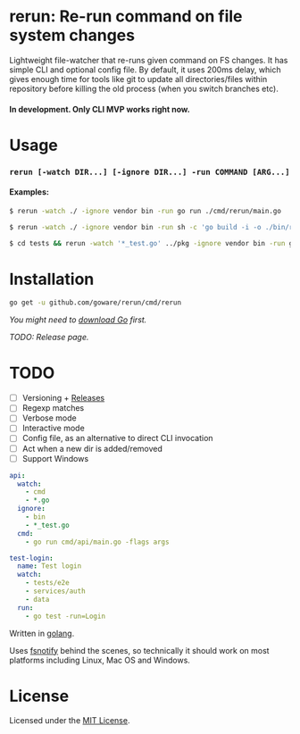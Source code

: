 rerun: Re-run command on file system changes
============================================

Lightweight file-watcher that re-runs given command on FS changes. It has simple CLI and optional config file. By default, it uses 200ms delay, which gives enough time for tools like git to update all directories/files within repository before killing the old process (when you switch branches etc).

#### In development. Only CLI MVP works right now.

# Usage
### `rerun [-watch DIR...] [-ignore DIR...] -run COMMAND [ARG...]`

#### Examples:
```bash
$ rerun -watch ./ -ignore vendor bin -run go run ./cmd/rerun/main.go
```
```bash
$ rerun -watch ./ -ignore vendor bin -run sh -c 'go build -i -o ./bin/rerun ./cmd/rerun/main.go && ./bin/rerun'
```
```bash
$ cd tests && rerun -watch '*_test.go' ../pkg -ignore vendor bin -run go test -run=Test
```

# Installation

```bash
go get -u github.com/goware/rerun/cmd/rerun
```
*You might need to [download Go](https://golang.org/dl/) first.*

*TODO: Release page.*

# TODO

- [ ] Versioning + [Releases](/releases)
- [ ] Regexp matches
- [ ] Verbose mode
- [ ] Interactive mode
- [ ] Config file, as an alternative to direct CLI invocation
- [ ] Act when a new dir is added/removed
- [ ] Support Windows

```yaml
api:
  watch:
    - cmd
    - *.go
  ignore:
    - bin
    - *_test.go
  cmd:
    - go run cmd/api/main.go -flags args

test-login:
  name: Test login
  watch:
    - tests/e2e
    - services/auth
    - data
  run:
    - go test -run=Login
```

Written in [golang](https://github.com/golang/go).

Uses [fsnotify](https://github.com/fsnotify/fsnotify) behind the scenes, so technically it should work on most platforms including Linux, Mac OS and Windows.

# License

Licensed under the [MIT License](./LICENSE).
